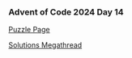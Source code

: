 ### Advent of Code 2024 Day 14

[Puzzle Page](https://adventofcode.com/2024/day/14)

[Solutions Megathread](https://www.reddit.com/r/adventofcode/comments/1hdvhvu/2024_day_14_solutions/)
